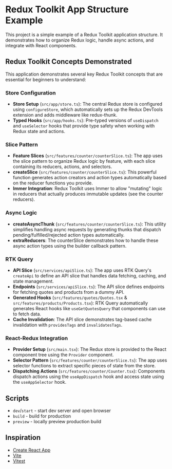 # Redux Toolkit App Structure Example
This project is a simple example of a Redux Toolkit application structure. It demonstrates how to organize Redux logic, handle async actions, and integrate with React components.

## Redux Toolkit Concepts Demonstrated

This application demonstrates several key Redux Toolkit concepts that are essential for beginners to understand:

### Store Configuration

- **Store Setup** (`src/app/store.ts`): The central Redux store is configured using `configureStore`, which automatically sets up the Redux DevTools extension and adds middleware like redux-thunk.
- **Typed Hooks** (`src/app/hooks.ts`): Pre-typed versions of `useDispatch` and `useSelector` hooks that provide type safety when working with Redux state and actions.

### Slice Pattern

- **Feature Slices** (`src/features/counter/counterSlice.ts`): The app uses the slice pattern to organize Redux logic by feature, with each slice containing its reducers, actions, and selectors.
- **createSlice** (`src/features/counter/counterSlice.ts`): This powerful function generates action creators and action types automatically based on the reducer functions you provide.
- **Immer Integration**: Redux Toolkit uses Immer to allow "mutating" logic in reducers that actually produces immutable updates (see the counter reducers).

### Async Logic

- **createAsyncThunk** (`src/features/counter/counterSlice.ts`): This utility simplifies handling async requests by generating thunks that dispatch pending/fulfilled/rejected action types automatically.
- **extraReducers**: The counterSlice demonstrates how to handle these async action types using the builder callback pattern.

### RTK Query

- **API Slice** (`src/services/apiSlice.ts`): The app uses RTK Query's `createApi` to define an API slice that handles data fetching, caching, and state management.
- **Endpoints** (`src/services/apiSlice.ts`): The API slice defines endpoints for fetching quotes and products from a dummy API.
- **Generated Hooks** (`src/features/quotes/Quotes.tsx` & `src/features/products/Products.tsx`): RTK Query automatically generates React hooks like `useGetQuotesQuery` that components can use to fetch data.
- **Cache Invalidation**: The API slice demonstrates tag-based cache invalidation with `providesTags` and `invalidatesTags`.

### React-Redux Integration

- **Provider Setup** (`src/main.tsx`): The Redux store is provided to the React component tree using the `Provider` component.
- **Selector Pattern** (`src/features/counter/counterSlice.ts`): The app uses selector functions to extract specific pieces of state from the store.
- **Dispatching Actions** (`src/features/counter/Counter.tsx`): Components dispatch actions using the `useAppDispatch` hook and access state using the `useAppSelector` hook.

## Scripts

- `dev`/`start` - start dev server and open browser
- `build` - build for production
- `preview` - locally preview production build

## Inspiration

- [Create React App](https://github.com/facebook/create-react-app/tree/main/packages/cra-template)
- [Vite](https://github.com/vitejs/vite/tree/main/packages/create-vite/template-react)
- [Vitest](https://github.com/vitest-dev/vitest/tree/main/examples/react-testing-lib)
